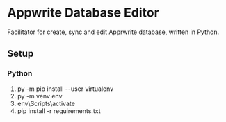 # Appwrite Database Editor
Facilitator for create, sync and edit Apprwrite database, written in Python.

## Setup
### Python
1. py -m pip install --user virtualenv
2. py -m venv env
3. env\Scripts\activate
4. pip install -r requirements.txt
